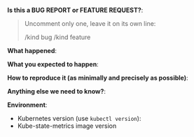 <!-- This form is for bug reports and feature requests ONLY! 

If you're looking for help check [KUBE-STATE-METRICS](https://github.com/kubernetes/kube-state-metrics) and the [troubleshooting guide](https://kubernetes.io/docs/tasks/debug-application-cluster/troubleshooting/).
-->

**Is this a BUG REPORT or FEATURE REQUEST?**:

> Uncomment only one, leave it on its own line: 
>
> /kind bug
> /kind feature


**What happened**:

**What you expected to happen**:

**How to reproduce it (as minimally and precisely as possible)**:


**Anything else we need to know?**:

**Environment**:
- Kubernetes version (use `kubectl version`):
- Kube-state-metrics image version

